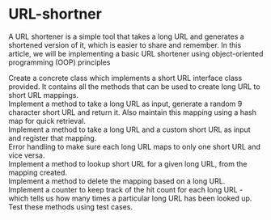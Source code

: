 # URL-shortner
A URL shortener is a simple tool that takes a long URL and generates a shortened version of it, which is easier to share and remember. In this article, we will be implementing a basic URL shortener using object-oriented programming (OOP) principles

Create a concrete class which implements a short URL interface class provided. It contains all the methods that can be used to create long URL to short URL mappings.<br />
Implement a method to take a long URL as input, generate a random 9 character short URL and return it. Also maintain this mapping using a hash map for quick retrieval.<br />
Implement a method to take a long URL and a custom short URL as input and register that mapping. <br />
Error handling to make sure each long URL maps to only one short URL and vice versa.<br />
Implement a method to lookup short URL for a given long URL, from the mapping created.<br />
Implement a method to delete the mapping based on a long URL.<br />
Implement a counter to keep track of the hit count for each long URL - which tells us how many times a particular long URL has been looked up.<br />
Test these methods using test cases.
